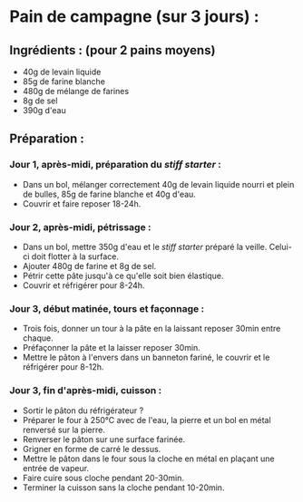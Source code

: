 # Pain de campagne (sur 3 jours) :

## Ingrédients : (pour 2 pains moyens)
* 40g de levain liquide
* 85g de farine blanche
* 480g de mélange de farines
* 8g de sel
* 390g d'eau

## Préparation :

### Jour 1, après-midi, préparation du *stiff starter* :
* Dans un bol, mélanger correctement 40g de levain liquide nourri et plein de bulles, 85g de farine blanche et 40g d'eau.
* Couvrir et faire reposer 18-24h.

### Jour 2, après-midi, pétrissage :
* Dans un bol, mettre 350g d'eau et le *stiff starter* préparé la veille. Celui-ci doit flotter à la surface.
* Ajouter 480g de farine et 8g de sel.
* Pétrir cette pâte jusqu'à ce qu'elle soit bien élastique.
* Couvrir et réfrigérer pour 8-24h.

### Jour 3, début matinée, tours et façonnage :
* Trois fois, donner un tour à la pâte en la laissant reposer 30min entre chaque.
* Préfaçonner la pâte et la laisser reposer 30min.
* Mettre le pâton à l'envers dans un banneton fariné, le couvrir et le réfrigérer pour 8-12h.

### Jour 3, fin d'après-midi, cuisson :
* Sortir le pâton du réfrigérateur ?
* Préparer le four à 250°C avec de l'eau, la pierre et un bol en métal renversé sur la pierre.
* Renverser le pâton sur une surface farinée.
* Grigner en forme de carré le dessus.
* Mettre le pâton dans le four sous la cloche en métal en plaçant une entrée de vapeur.
* Faire cuire sous cloche pendant 20-30min.
* Terminer la cuisson sans la cloche pendant 10-20min.